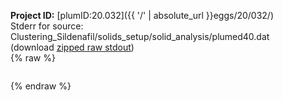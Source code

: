 **Project ID:** [plumID:20.032]({{ '/' | absolute_url }}eggs/20/032/)  
Stderr for source:  Clustering_Sildenafil/solids_setup/solid_analysis/plumed40.dat   
(download [zipped raw stdout](plumed40.dat.plumed.stdout.txt.zip))  
{% raw %}
<pre>
</pre>
{% endraw %}
